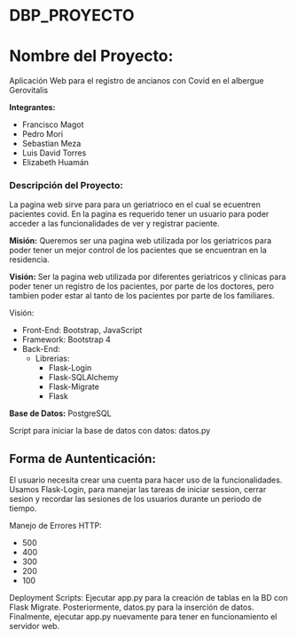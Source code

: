 # DBP_PROYECTO

# **Nombre del Proyecto:**
Aplicación Web para el registro de ancianos con Covid en el albergue Gerovitalis

**Integrantes:**
- Francisco Magot
- Pedro Mori
- Sebastian Meza
- Luis David Torres
- Elizabeth Huamán

### **Descripción del Proyecto:**
La pagina web sirve para para un geriatrioco en el cual se ecuentren pacientes covid. En la pagina es requerido tener un usuario para poder acceder a las funcionalidades de ver y registrar paciente.

**Misión:**
Queremos ser una pagina web utilizada por los geriatricos para poder tener un mejor control de los pacientes que se encuentran en la residencia.

**Visión:**
Ser la pagina web utilizada por diferentes geriatricos y clinicas para poder tener un registro de los pacientes, por parte de los doctores, pero tambien poder estar al tanto de los pacientes por parte de los familiares.

Visión:

- Front-End: Bootstrap, JavaScript
- Framework: Bootstrap 4
- Back-End: 
    - Librerias:
        - Flask-Login
        - Flask-SQLAlchemy
        - Flask-Migrate
        - Flask
    

**Base de Datos:**
PostgreSQL

Script para iniciar la base de datos con datos: datos.py

## **Forma de Auntenticación:**
El usuario necesita crear una cuenta para hacer uso de la funcionalidades. 
Usamos Flask-Login, para manejar las tareas de iniciar session, cerrar sesion y recordar las sesiones de los usuarios durante un periodo de tiempo.

Manejo de Errores HTTP:
- 500
- 400
- 300
- 200
- 100

Deployment Scripts: Ejecutar app.py para la creación de tablas en la BD con Flask Migrate. Posteriormente, datos.py para la inserción de datos. Finalmente, ejecutar app.py nuevamente para tener en funcionamiento el servidor web. 
